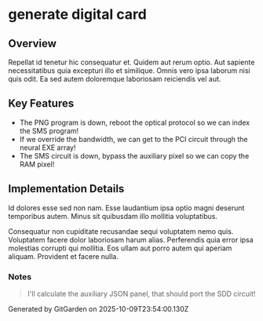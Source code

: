 # generate digital card

## Overview
Repellat id tenetur hic consequatur et. Quidem aut rerum optio. Aut sapiente necessitatibus quia excepturi illo et similique. Omnis vero ipsa laborum nisi quis odit. Ea sed autem doloremque laboriosam reiciendis vel aut.

## Key Features
- The PNG program is down, reboot the optical protocol so we can index the SMS program!
- If we override the bandwidth, we can get to the PCI circuit through the neural EXE array!
- The SMS circuit is down, bypass the auxiliary pixel so we can copy the RAM pixel!

## Implementation Details
Id dolores esse sed non nam. Esse laudantium ipsa optio magni deserunt temporibus autem. Minus sit quibusdam illo mollitia voluptatibus.
 Consequatur non cupiditate recusandae sequi voluptatem nemo quis. Voluptatem facere dolor laboriosam harum alias. Perferendis quia error ipsa molestias corrupti qui mollitia. Eos ullam aut porro autem qui aperiam aliquam. Provident et facere nulla.

### Notes
> I'll calculate the auxiliary JSON panel, that should port the SDD circuit!

Generated by GitGarden on 2025-10-09T23:54:00.130Z